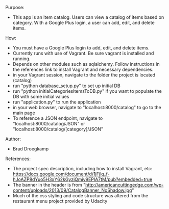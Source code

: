 Purpose:
-   This app is an item catalog.  Users can view a catalog of items based on category.  With a Google Plus login, a user can add, edit, and delete items.

How:
-	You must have a Google Plus login to add, edit, and delete items.
-   Currently runs with use of Vagrant.  Be sure vagrant is installed and running.
-	Depends on other modules such as sqlalchemy.  Follow instructions in the references link to install Vagrant and necessary dependencies.
-	in your Vagrant session, navigate to the folder the project is located (catalog)
-	run "python database_setup.py" to set up initial DB
-	run "python initialCategoriesItemsToDB.py" if you want to populate the DB with some initial values
-	run "application.py" to run the application
-	in your web browser, navigate to "localhost:8000/catalog" to go to the main page
-	To reference a JSON endpoint, navigate to "localhost:8000/catalog/JSON" or "localhost:8000/catalog/[category]/JSON"

Author:
-   Brad Droegkamp

References:
-	The project spec description, including how to install Vagrant, etc:  https://docs.google.com/document/d/1jFjlq_f-hJoAZP8dYuo5H3xY62kGyziQmiv9EPIA7tM/pub?embedded=true
-   The banner in the header is from "http://americancuttingedge.com/wp-content/uploads/2013/09/CatalogBanner_NoShadow.jpg"
-	Much of the css styling and code structure was altered from the restaurant menu project provided by Udacity